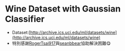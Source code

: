 # Wine Dataset with Gaussian Classifier
- Dataset:[http://archive.ics.uci.edu/ml/datasets/wine](http://archive.ics.uci.edu/ml/datasets/wine)
- 特別感謝[RogerTsai917](https://github.com/RogerTsai917)與[seanbbear](https://github.com/seanbbear)協助解決困難😋
